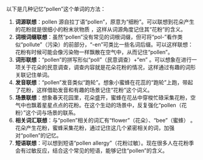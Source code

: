 以下是几种记忆“pollen”这个单词的方法：
1. **词源联想**：pollen 源自拉丁语“pollen”，原意为“细粉”。可以联想到花朵产生的花粉就是很细小的粉末状物质 ，这样从词源角度记住其“花粉”的含义。
2. **词根词缀联想**：虽然“pollen”没有常见的词根词缀，但可将“pol-”看作类似“pollute”（污染）的前部分，“-en”可类比一些名词后缀。可以这样联想：花粉有时候可能会像污染物一样飘散在空气中，从而记住“pollen”。
3. **词形联想**：“pollen”的拼写形似“poll”（民意调查）+“en” 。可以想象在进行一项关于花朵的民意调查，调查内容就是花朵花粉的情况，这样通过有趣的词形关联记住单词。
4. **发音联想**：“pollen”发音类似“跑轮”。想象小蜜蜂在花蕊的“跑轮”上跑，带起了花粉，这样借助发音和有趣的场景记住“花粉”这个词义。
5. **场景联想**：想象春天花园里，花朵盛开，蜜蜂在花丛中穿梭忙碌采集花粉，空气中也飘着星星点点的花粉。在这个生动的场景中，反复强化“pollen（花粉）”这个词与场景的联系。
6. **相关词汇联想**：与“pollen”相关的词汇有“flower”（花朵）、“bee”（蜜蜂） 。花朵产生花粉，蜜蜂采集花粉，通过记住这几个紧密相关的词，加强对“pollen”的记忆。
7. **短语联想**：可以想到短语“pollen allergy”（花粉过敏）。现在很多人在花粉季会有过敏反应，结合这个常见的短语，能够记住“pollen”的含义。 